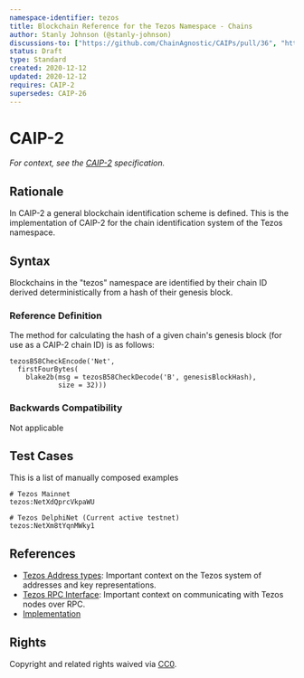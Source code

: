 ```yaml
---
namespace-identifier: tezos
title: Blockchain Reference for the Tezos Namespace - Chains
author: Stanly Johnson (@stanly-johnson)
discussions-to: ["https://github.com/ChainAgnostic/CAIPs/pull/36", "https://gitlab.com/tezos/tezos/-/issues/1029"]
status: Draft
type: Standard
created: 2020-12-12
updated: 2020-12-12
requires: CAIP-2
supersedes: CAIP-26
---
```



# CAIP-2

*For context, see the [CAIP-2][] specification.*

## Rationale

In CAIP-2 a general blockchain identification scheme is defined. This is the
implementation of CAIP-2 for the chain identification system of the Tezos
namespace.

## Syntax

Blockchains in the "tezos" namespace are identified by their chain ID derived deterministically from a hash of their genesis block. 

### Reference Definition

The method for calculating the hash of a given chain's genesis block (for use as a CAIP-2 chain ID) is as follows:

```
tezosB58CheckEncode('Net',
  firstFourBytes(
    blake2b(msg = tezosB58CheckDecode('B', genesisBlockHash),
            size = 32)))
```

### Backwards Compatibility

Not applicable

## Test Cases

This is a list of manually composed examples

```
# Tezos Mainnet
tezos:NetXdQprcVkpaWU

# Tezos DelphiNet (Current active testnet)
tezos:NetXm8tYqnMWky1
```

## References

- [Tezos Address types][]: Important context on the Tezos system of addresses and key representations.
- [Tezos RPC Interface][]: Important context on communicating with Tezos nodes over RPC.
- [Implementation](https://gitlab.com/tezos/tezos/blob/e7612c5ffa46570cdcc612f7bcead771edc24283/src/lib_crypto/chain_id.ml)

[Tezos RPC Interface]: https://tezos.gitlab.io/introduction/howtouse.html#rpc-interface
[Tezos Address types]: https://tezos.gitlab.io/introduction/howtouse.html#implicit-accounts-and-smart-contracts
[CAIP-2]: https://github.com/ChainAgnostic/CAIPs/blob/master/CAIPs/caip-2.md
[CAIP-10]: https://github.com/ChainAgnostic/CAIPs/blob/master/CAIPs/caip-10.md

## Rights

Copyright and related rights waived via [CC0](https://creativecommons.org/publicdomain/zero/1.0/).